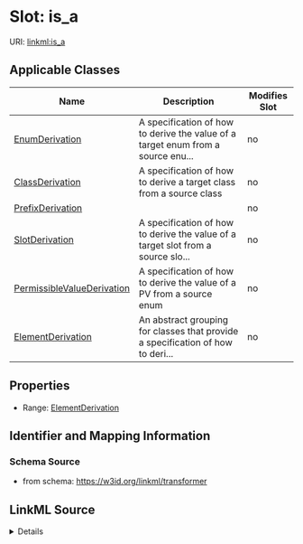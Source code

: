 

# Slot: is_a

URI: [linkml:is_a](https://w3id.org/linkml/is_a)



<!-- no inheritance hierarchy -->





## Applicable Classes

| Name | Description | Modifies Slot |
| --- | --- | --- |
| [EnumDerivation](EnumDerivation.md) | A specification of how to derive the value of a target enum from a source enu... |  no  |
| [ClassDerivation](ClassDerivation.md) | A specification of how to derive a target class from a source class |  no  |
| [PrefixDerivation](PrefixDerivation.md) |  |  no  |
| [SlotDerivation](SlotDerivation.md) | A specification of how to derive the value of a target slot from a source slo... |  no  |
| [PermissibleValueDerivation](PermissibleValueDerivation.md) | A specification of how to derive the value of a PV from a source enum |  no  |
| [ElementDerivation](ElementDerivation.md) | An abstract grouping for classes that provide a specification of how to  deri... |  no  |







## Properties

* Range: [ElementDerivation](ElementDerivation.md)





## Identifier and Mapping Information







### Schema Source


* from schema: https://w3id.org/linkml/transformer




## LinkML Source

<details>
```yaml
name: is_a
from_schema: https://w3id.org/linkml/transformer
rank: 1000
slot_uri: linkml:is_a
alias: is_a
owner: ElementDerivation
domain_of:
- ElementDerivation
range: ElementDerivation

```
</details>